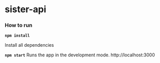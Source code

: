 # sister-api

### How to run

**`npm install`**

Install all dependencies

**`npm start`**
Runs the app in the development mode.
http://localhost:3000
